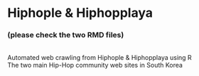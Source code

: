 # Hiphople & Hiphopplaya
### **(please check the two RMD files)**
<br />Automated web crawling from Hiphople & Hiphopplaya using R
<br />The two main Hip-Hop community web sites in South Korea


